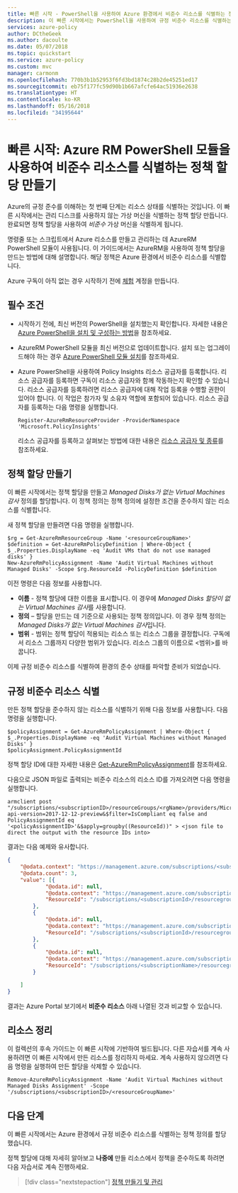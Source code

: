 ```yaml
---
title: 빠른 시작 - PowerShell을 사용하여 Azure 환경에서 비준수 리소스를 식별하는 정책 할당 만들기
description: 이 빠른 시작에서는 PowerShell을 사용하여 규정 비준수 리소스를 식별하는 Azure Policy 할당을 만듭니다.
services: azure-policy
author: DCtheGeek
ms.author: dacoulte
ms.date: 05/07/2018
ms.topic: quickstart
ms.service: azure-policy
ms.custom: mvc
manager: carmonm
ms.openlocfilehash: 770b3b1b52953f6fd3bd1874c28b2de45251ed17
ms.sourcegitcommit: eb75f177fc59d90b1b667afcfe64ac51936e2638
ms.translationtype: HT
ms.contentlocale: ko-KR
ms.lasthandoff: 05/16/2018
ms.locfileid: "34195644"
---
```

# <a name="quickstart-create-a-policy-assignment-to-identify-non-compliant-resources-using-the-azure-rm-powershell-module"></a>빠른 시작: Azure RM PowerShell 모듈을 사용하여 비준수 리소스를 식별하는 정책 할당 만들기

Azure의 규정 준수를 이해하는 첫 번째 단계는 리소스 상태를 식별하는 것입니다. 이 빠른 시작에서는 관리 디스크를 사용하지 않는 가상 머신을 식별하는 정책 할당 만듭니다. 완료되면 정책 할당을 사용하여 *비준수* 가상 머신을 식별하게 됩니다.

명령줄 또는 스크립트에서 Azure 리소스를 만들고 관리하는 데 AzureRM PowerShell 모듈이 사용됩니다. 이 가이드에서는 AzureRM을 사용하여 정책 할당을 만드는 방법에 대해 설명합니다. 해당 정책은 Azure 환경에서 비준수 리소스를 식별합니다.

Azure 구독이 아직 없는 경우 시작하기 전에 [체험](https://azure.microsoft.com/free/) 계정을 만듭니다.

## <a name="prerequisites"></a>필수 조건

- 시작하기 전에, 최신 버전의 PowerShell을 설치했는지 확인합니다. 자세한 내용은 [Azure PowerShell을 설치 및 구성하는 방법](/powershell/azureps-cmdlets-docs)을 참조하세요.
- AzureRM PowerShell 모듈을 최신 버전으로 업데이트합니다. 설치 또는 업그레이드해야 하는 경우 [Azure PowerShell 모듈 설치](/powershell/azure/install-azurerm-ps)를 참조하세요.
- Azure PowerShell을 사용하여 Policy Insights 리소스 공급자를 등록합니다. 리소스 공급자를 등록하면 구독이 리소스 공급자와 함께 작동하는지 확인할 수 있습니다. 리소스 공급자를 등록하려면 리소스 공급자에 대해 작업 등록을 수행할 권한이 있어야 합니다. 이 작업은 참가자 및 소유자 역할에 포함되어 있습니다. 리소스 공급자를 등록하는 다음 명령을 실행합니다.

  ```azurepowershell-interactive
  Register-AzureRmResourceProvider -ProviderNamespace 'Microsoft.PolicyInsights'
  ```

  리소스 공급자를 등록하고 살펴보는 방법에 대한 내용은 [리소스 공급자 및 종류](../azure-resource-manager/resource-manager-supported-services.md)를 참조하세요.

## <a name="create-a-policy-assignment"></a>정책 할당 만들기

이 빠른 시작에서는 정책 할당을 만들고 *Managed Disks가 없는 Virtual Machines 감사* 정의를 할당합니다. 이 정책 정의는 정책 정의에 설정한 조건을 준수하지 않는 리소스를 식별합니다.

새 정책 할당을 만들려면 다음 명령을 실행합니다.

```azurepowershell-interactive
$rg = Get-AzureRmResourceGroup -Name '<resourceGroupName>'
$definition = Get-AzureRmPolicyDefinition | Where-Object { $_.Properties.DisplayName -eq 'Audit VMs that do not use managed disks' }
New-AzureRmPolicyAssignment -Name 'Audit Virtual Machines without Managed Disks' -Scope $rg.ResourceId -PolicyDefinition $definition
```

이전 명령은 다음 정보를 사용합니다.

- **이름** - 정책 할당에 대한 이름을 표시합니다. 이 경우에 *Managed Disks 할당이 없는 Virtual Machines 감사*를 사용합니다.
- **정의** – 할당을 만드는 데 기준으로 사용되는 정책 정의입니다. 이 경우 정책 정의는 *Managed Disks가 없는 Virtual Machines 감사*입니다.
- **범위** - 범위는 정책 할당이 적용되는 리소스 또는 리소스 그룹을 결정합니다. 구독에서 리소스 그룹까지 다양한 범위가 있습니다. 리소스 그룹의 이름으로 &lt;범위&gt;를 바꿉니다.

이제 규정 비준수 리소스를 식별하여 환경의 준수 상태를 파악할 준비가 되었습니다.

## <a name="identify-non-compliant-resources"></a>규정 비준수 리소스 식별

만든 정책 할당을 준수하지 않는 리소스를 식별하기 위해 다음 정보를 사용합니다. 다음 명령을 실행합니다.

```azurepowershell-interactive
$policyAssignment = Get-AzureRmPolicyAssignment | Where-Object { $_.Properties.DisplayName -eq 'Audit Virtual Machines without Managed Disks' }
$policyAssignment.PolicyAssignmentId
```

정책 할당 ID에 대한 자세한 내용은 [Get-AzureRmPolicyAssignment](/powershell/module/azurerm.resources/get-azurermpolicyassignment)를 참조하세요.

다음으로 JSON 파일로 출력되는 비준수 리소스의 리소스 ID를 가져오려면 다음 명령을 실행합니다.

```
armclient post "/subscriptions/<subscriptionID>/resourceGroups/<rgName>/providers/Microsoft.PolicyInsights/policyStates/latest/queryResults?api-version=2017-12-12-preview&$filter=IsCompliant eq false and PolicyAssignmentId eq '<policyAssignmentID>'&$apply=groupby((ResourceId))" > <json file to direct the output with the resource IDs into>
```

결과는 다음 예제와 유사합니다.

```json
{
    "@odata.context": "https://management.azure.com/subscriptions/<subscriptionId>/providers/Microsoft.PolicyInsights/policyStates/$metadata#latest",
    "@odata.count": 3,
    "value": [{
            "@odata.id": null,
            "@odata.context": "https://management.azure.com/subscriptions/<subscriptionId>/providers/Microsoft.PolicyInsights/policyStates/$metadata#latest/$entity",
            "ResourceId": "/subscriptions/<subscriptionId>/resourcegroups/<rgname>/providers/microsoft.compute/virtualmachines/<virtualmachineId>"
        },
        {
            "@odata.id": null,
            "@odata.context": "https://management.azure.com/subscriptions/<subscriptionId>/providers/Microsoft.PolicyInsights/policyStates/$metadata#latest/$entity",
            "ResourceId": "/subscriptions/<subscriptionId>/resourcegroups/<rgname>/providers/microsoft.compute/virtualmachines/<virtualmachine2Id>"
        },
        {
            "@odata.id": null,
            "@odata.context": "https://management.azure.com/subscriptions/<subscriptionId>/providers/Microsoft.PolicyInsights/policyStates/$metadata#latest/$entity",
            "ResourceId": "/subscriptions/<subscriptionName>/resourcegroups/<rgname>/providers/microsoft.compute/virtualmachines/<virtualmachine3ID>"
        }

    ]
}
```

결과는 Azure Portal 보기에서 **비준수 리소스** 아래 나열된 것과 비교할 수 있습니다.

## <a name="clean-up-resources"></a>리소스 정리

이 컬렉션의 후속 가이드는 이 빠른 시작에 기반하여 빌드됩니다. 다른 자습서를 계속 사용하려면 이 빠른 시작에서 만든 리소스를 정리하지 마세요. 계속 사용하지 않으려면 다음 명령을 실행하여 만든 할당을 삭제할 수 있습니다.

```azurepowershell-interactive
Remove-AzureRmPolicyAssignment -Name 'Audit Virtual Machines without Managed Disks Assignment' -Scope '/subscriptions/<subscriptionID>/<resourceGroupName>'
```

## <a name="next-steps"></a>다음 단계

이 빠른 시작에서는 Azure 환경에서 규정 비준수 리소스를 식별하는 정책 정의를 할당했습니다.

정책 할당에 대해 자세히 알아보고 **나중에** 만들 리소스에서 정책을 준수하도록 하려면 다음 자습서로 계속 진행하세요.

> [!div class="nextstepaction"]
> [정책 만들기 및 관리](create-manage-policy.md)